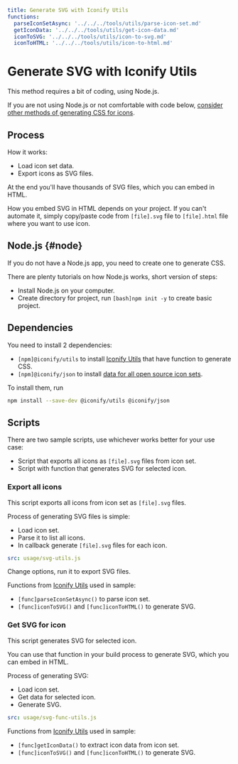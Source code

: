 ```yaml
title: Generate SVG with Iconify Utils
functions:
  parseIconSetAsync: '../../../tools/utils/parse-icon-set.md'
  getIconData: '../../../tools/utils/get-icon-data.md'
  iconToSVG: '../../../tools/utils/icon-to-svg.md'
  iconToHTML: '../../../tools/utils/icon-to-html.md'
```

# Generate SVG with Iconify Utils

This method requires a bit of coding, using Node.js.

If you are not using Node.js or not comfortable with code below, [consider other methods of generating CSS for icons](../index.md#tools).

## Process

How it works:

- Load icon set data.
- Export icons as SVG files.

At the end you'll have thousands of SVG files, which you can embed in HTML.

How you embed SVG in HTML depends on your project. If you can't automate it, simply copy/paste code from `[file].svg` file to `[file].html` file where you want to use icon.

## Node.js {#node}

If you do not have a Node.js app, you need to create one to generate CSS.

There are plenty tutorials on how Node.js works, short version of steps:

- Install Node.js on your computer.
- Create directory for project, run `[bash]npm init -y` to create basic project.

## Dependencies

You need to install 2 dependencies:

- `[npm]@iconify/utils` to install [Iconify Utils](../../../tools/utils/index.md) that have function to generate CSS.
- `[npm]@iconify/json` to install [data for all open source icon sets](../../../icons/icon-data.md).

To install them, run

```bash
npm install --save-dev @iconify/utils @iconify/json
```

## Scripts

There are two sample scripts, use whichever works better for your use case:

- Script that exports all icons as `[file].svg` files from icon set.
- Script with function that generates SVG for selected icon.

### Export all icons

This script exports all icons from icon set as `[file].svg` files.

Process of generating SVG files is simple:

- Load icon set.
- Parse it to list all icons.
- In callback generate `[file].svg` files for each icon.

```yaml
src: usage/svg-utils.js
```

Change options, run it to export SVG files.

Functions from [Iconify Utils](../../../tools/utils/index.md) used in sample:

- `[func]parseIconSetAsync()` to parse icon set.
- `[func]iconToSVG()` and `[func]iconToHTML()` to generate SVG.

### Get SVG for icon

This script generates SVG for selected icon.

You can use that function in your build process to generate SVG, which you can embed in HTML.

Process of generating SVG:

- Load icon set.
- Get data for selected icon.
- Generate SVG.

```yaml
src: usage/svg-func-utils.js
```

Functions from [Iconify Utils](../../../tools/utils/index.md) used in sample:

- `[func]getIconData()` to extract icon data from icon set.
- `[func]iconToSVG()` and `[func]iconToHTML()` to generate SVG.
